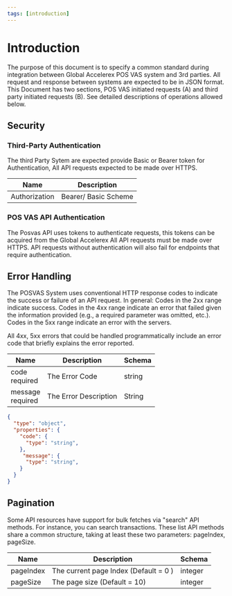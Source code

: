 ```yaml
---
tags: [introduction]
---
```


# Introduction

The purpose of this document is to specify a common standard during integration between Global Accelerex POS
VAS system and 3rd parties. All request and response between systems are expected to be in JSON format. This
Document has two sections, POS VAS initiated requests (A) and third party initiated requests (B). See detailed
descriptions of operations allowed below.

## Security

### Third-Party Authentication

The third Party Sytem are expected provide Basic or Bearer token for Authentication, 
All API requests expected to be made over HTTPS. 

| Name          | Description          |
| ------------- | -------------------- |
| Authorization | Bearer/ Basic Scheme |

### POS VAS API Authentication

The Posvas API uses  tokens to authenticate requests, this tokens can be acquired from the Global Accelerex
All API requests must be made over HTTPS. API requests without authentication will also fail for endpoints that require authentication.

## Error Handling

The POSVAS System uses conventional HTTP response codes to indicate the success or failure of an API request. In general: Codes in the 2xx range indicate success. Codes in the 4xx range indicate an error that failed given the information provided (e.g., a required parameter was omitted, etc.). Codes in the 5xx range indicate an error with the servers.

All 4xx, 5xx errors that could be handled programmatically include an error code that briefly explains the error reported.

| Name                 | Description           | Schema |
| -------------------- | --------------------- | ------ |
| code <br/>required   | The Error Code        | string |
| message<br/>required | The Error Description | String |

```json json_schema
{
  "type": "object",
  "properties": {
    "code": {
      "type": "string",
    },
     "message": {
      "type": "string",
    }
  }
}
```

## Pagination

Some API resources have support for bulk fetches via "search" API methods. For instance, you can search transactions. These list API methods share a common structure, taking at least these two parameters: pageIndex, pageSize.

| Name      | Description                            | Schema  |
| --------- | -------------------------------------- | ------- |
| pageIndex | The current page Index  (Default = 0 ) | integer |
| pageSize  | The page size (Default = 10)           | integer |
